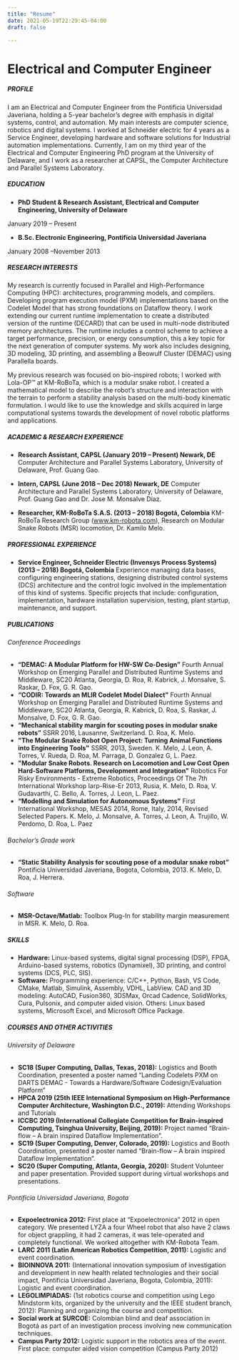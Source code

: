 ```yaml
---
title: "Resume"
date: 2021-05-19T22:29:45-04:00
draft: false

---
```

# Electrical and Computer Engineer

##### PROFILE
I am an Electrical and Computer Engineer from the Pontificia Universidad Javeriana, holding a 5-year bachelor’s degree with emphasis in digital systems, control, and automation. My main interests are computer science, robotics and digital systems. I worked at Schneider electric for 4 years as a Service Engineer, developing hardware and software solutions for Industrial automation implementations. Currently, I am on my third year of the Electrical and Computer Engineering PhD program at the University of Delaware, and I work as a researcher at CAPSL, the Computer Architecture and Parallel Systems Laboratory. 

##### EDUCATION
* **PhD Student & Research Assistant, Electrical and Computer Engineering, University of Delaware**

January 2019 – Present

* **B.Sc. Electronic Engineering, Pontificia Universidad Javeriana**

January 2008 –November 2013

##### RESEARCH INTERESTS
My research is currently focused in Parallel and High-Performance Computing (HPC): architectures, programming models, and compilers. Developing program execution model (PXM) implementations based on the Codelet Model that has strong foundations on Dataflow theory. I work extending our current runtime implementation to create a distributed version of the runtime (DECARD) that can be used in multi-node distributed memory architectures. The runtime includes a control scheme to achieve a target performance, precision, or energy consumption, this a key topic for the next generation of computer systems. My work also includes designing, 3D modeling, 3D printing, and assembling a Beowulf Cluster (DEMAC) using Parallella boards.

My previous research was focused on bio-inspired robots; I worked with Lola-OP™ at KM-RoBoTa, which is a modular snake robot. I created a mathematical model to describe the robot’s structure and interaction with the terrain to perform a stability analysis based on the multi-body kinematic formulation. I would like to use the knowledge and skills acquired in large computational systems towards the development of novel robotic platforms and applications.

##### ACADEMIC & RESEARCH EXPERIENCE
* **Research Assistant, CAPSL (January 2019 – Present) Newark, DE**
Computer Architecture and Parallel Systems Laboratory, University of Delaware, Prof. Guang Gao. 

* **Intern, CAPSL (June 2018 – Dec 2018) Newark, DE**
Computer Architecture and Parallel Systems Laboratory, University of Delaware, Prof. Guang Gao and Dr. Jose M. Monsalve Diaz. 

* **Researcher, KM-RoBoTa S.A.S. (2013 – 2018) Bogotá, Colombia**
KM-RoBoTa Research Group (www.km-robota.com), Research on Modular Snake Robots (MSR) locomotion, Dr. Kamilo Melo. 

##### PROFESSIONAL EXPERIENCE
* **Service Engineer, Schneider Electric (Invensys Process Systems) (2013 – 2018) Bogotá, Colombia**
Experience managing data bases, configuring engineering stations, designing distributed control systems (DCS) architecture and the control logic involved in the implementation of this kind of systems. Specific projects that include: configuration, implementation, hardware installation supervision, testing, plant startup, maintenance, and support.

##### PUBLICATIONS
###### Conference Proceedings
* **“DEMAC: A Modular Platform for HW-SW Co-Design”** Fourth Annual Workshop on Emerging Parallel and Distributed Runtime Systems and Middleware, SC20 Atlanta, Georgia, D. Roa, R. Kabrick, J.  Monsalve, S. Raskar, D. Fox, G. R. Gao.
* **“CODIR: Towards an MLIR Codelet Model Dialect”** Fourth Annual Workshop on Emerging Parallel and Distributed Runtime Systems and Middleware, SC20 Atlanta, Georgia, R. Kabrick, D. Roa, S. Raskar, J.  Monsalve, D. Fox, G. R. Gao.
* **“Mechanical stability margin for scouting poses in modular snake robots”** SSRR 2016, Lausanne, Switzerland. D. Roa, K. Melo.
* **"The Modular Snake Robot Open Project: Turning Animal Functions into Engineering Tools"** SSRR, 2013, Sweden. K. Melo, J. Leon, A. Torres, V. Rueda, D. Roa, M. Parraga, D. Gonzalez G, L. Paez.
* **"Modular Snake Robots. Research on Locomotion and Low Cost Open Hard-Software Platforms, Development and Integration"** Robotics For Risky Environments - Extreme Robotics, Proceedings Of The 7th International Workshop Iarp-Rise-Er 2013, Rusia, K. Melo, D. Roa, V. Gudavarthi, C. Bello, A. Torres, J. Leon, L. Paez.
* **“Modelling and Simulation for Autonomous Systems”** First International Workshop, MESAS 2014, Rome, Italy, 2014, Revised Selected Papers. K. Melo, J. Monsalve, A. Torres, J. Leon, A. Trujillo, W. Perdomo, D. Roa, L. Paez

###### Bachelor’s Grade work
* **“Static Stability Analysis for scouting pose of a modular snake robot”** Pontificia Universidad Javeriana, Bogota, Colombia, 2013. K. Melo, D. Roa, J. Herrera.

###### Software
* **MSR-Octave/Matlab:** Toolbox Plug-In for stability margin measurement in MSR. K. Melo, D. Roa.


##### SKILLS
* **Hardware:** Linux-based systems, digital signal processing (DSP), FPGA, Arduino-based systems, robotics (Dynamixel), 3D printing, and control systems (DCS, PLC, SIS).
* **Software:** Programming experience: C/C++, Python, Bash, VS Code, CMake, Matlab, Simulink, Assembly, VDHL, LabView. CAD and 3D modeling: AutoCAD, Fusion360, 3DSMax, Orcad Cadence, SolidWorks, Cura, Pulsonix, and computer aided vision. Others: Linux based systems, Microsoft Excel, and Microsoft Office Package.

##### COURSES AND OTHER ACTIVITIES
###### University of Delaware
* **SC18 (Super Computing, Dallas, Texas, 2018):** Logistics and Booth Coordination, presented a poster named “Landing Codelets PXM on DARTS DEMAC - Towards a Hardware/Software Codesign/Evaluation Platform”
* **HPCA 2019 (25th IEEE International Symposium on High-Performance Computer Architecture, Washington D.C., 2019):** Attending Workshops and Tutorials
* **ICCBC 2019 (International Collegiate Competition for Brain-inspired Computing, Tsinghua University, Beijing, 2019):** Project named “Brain-flow – A brain inspired Dataflow Implementation”.
* **SC19 (Super Computing, Denver, Colorado, 2019):** Logistics and Booth Coordination, presented a poster named “Brain-flow – A brain inspired Dataflow Implementation”.
* **SC20 (Super Computing, Atlanta, Georgia, 2020):** Student Volunteer and paper presentation. Provided support during virtual workshops and presentations.

###### Pontificia Universidad Javeriana, Bogota
* **Expoelectronica 2012:** First place at “Expoelectronica” 2012 in open category. We presented LYZA a four Wheel robot that also have 2 claws for object grappling, it had 2 cameras, it was tele-operated and completely functional. We worked altogether with KM-Robota Team.
* **LARC 2011 (Latin American Robotics Competition, 2011):** Logistic and event coordination.
* **BIOINNOVA 2011:** (International innovation symposium of investigation and development in new health related technologies and their social impact, Pontificia Universidad Javeriana, Bogota, Colombia, 2011): Logistic and event coordination.
* **LEGOLIMPIADAS:** (1st robotics course and competition using Lego Mindstorm kits, organized by the university and the IEEE student branch, 2012): Planning and organizing the course and competition.
* **Social work at SURCOE:** Colombian blind and deaf association in Bogotá as part of an investigation process involving new communication techniques.
* **Campus Party 2012:**
Logistic support in the robotics area of the event.
First place: computer aided vision competition (Campus Party 2012)
